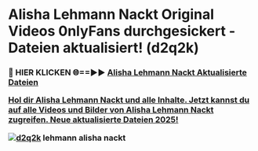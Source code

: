 # Alisha Lehmann Nackt Original Videos 0nlyFans durchgesickert - Dateien aktualisiert! (d2q2k)

<h3>🔴 HIER KLICKEN 🌐==►► <a href="https://tinyurl.com/h6vf6nb8" rel="nofollow">Alisha Lehmann Nackt Aktualisierte Dateien

Hol dir Alisha Lehmann Nackt und alle Inhalte. Jetzt kannst du auf alle Videos und Bilder von Alisha Lehmann Nackt zugreifen. Neue aktualisierte Dateien 2025!

[![d2q2k](https://i.imgur.com/sD4kR3V.gif)](https://tinyurl.com/h6vf6nb8)
lehmann alisha nackt